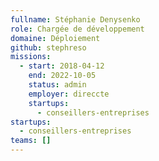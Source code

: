```yaml
---
fullname: Stéphanie Denysenko
role: Chargée de développement
domaine: Déploiement
github: stephreso
missions:
  - start: 2018-04-12
    end: 2022-10-05
    status: admin
    employer: direccte
    startups:
      - conseillers-entreprises
startups:
  - conseillers-entreprises
teams: []
---
```

